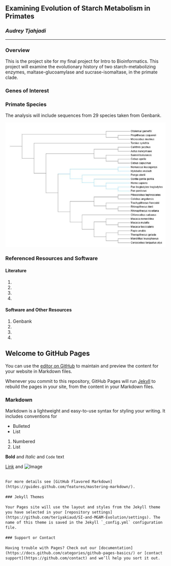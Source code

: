 ## Examining Evolution of Starch Metabolism in Primates
### *Audrey Tjahjadi*
--------------------

### Overview

This is the project site for my final project for Intro to Bioinformatics. This project will examine the evolutionary history of two starch-metabolizing enzymes, maltase-glucoamylase and sucrase-isomaltase, in the primate clade.

### Genes of Interest

### Primate Species

The analysis will include sequences from 29 species taken from Genbank. 

![Trimmed 10kTrees Primate Phylogeny](https://github.com/teriyakiaud/SI-and-MGAM-Evolution/blob/gh-pages/Consensus%20tree.JPG)

### Referenced Resources and Software
#### Literature
1.
2.
3.
4.

#### Software and Other Resources
1. Genbank
2. 
3.
4.


## Welcome to GitHub Pages

You can use the [editor on GitHub](https://github.com/teriyakiaud/SI-and-MGAM-Evolution/edit/gh-pages/index.md) to maintain and preview the content for your website in Markdown files.

Whenever you commit to this repository, GitHub Pages will run [Jekyll](https://jekyllrb.com/) to rebuild the pages in your site, from the content in your Markdown files.

### Markdown

Markdown is a lightweight and easy-to-use syntax for styling your writing. It includes conventions for


- Bulleted
- List

1. Numbered
2. List

**Bold** and _Italic_ and `Code` text

[Link](url) and ![Image](src)
```

For more details see [GitHub Flavored Markdown](https://guides.github.com/features/mastering-markdown/).

### Jekyll Themes

Your Pages site will use the layout and styles from the Jekyll theme you have selected in your [repository settings](https://github.com/teriyakiaud/SI-and-MGAM-Evolution/settings). The name of this theme is saved in the Jekyll `_config.yml` configuration file.

### Support or Contact

Having trouble with Pages? Check out our [documentation](https://docs.github.com/categories/github-pages-basics/) or [contact support](https://github.com/contact) and we’ll help you sort it out.
